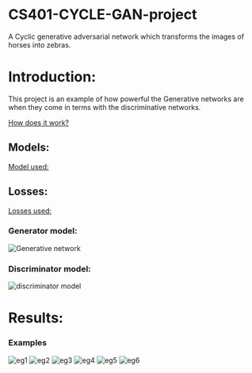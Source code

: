 # CS401-CYCLE-GAN-project
A Cyclic generative adversarial network which transforms the images of horses into zebras.

# Introduction:
This project is an example of how powerful the Generative networks are when they come in terms with the discriminative networks.

[How does it work?](https://www.tensorflow.org/tutorials/generative/cyclegan)

## Models:
[Model used:](https://github.com/Astrojigs/cs401-CYCLE-GAN-project/blob/main/models.py)

## Losses:
[Losses used:](https://github.com/Astrojigs/cs401-CYCLE-GAN-project/blob/main/losses.py)

### Generator model:
![Generative network](generator_model.png)

### Discriminator model:
![discriminator model](discriminator_model.png)

# Results:
### Examples
![eg1](Results/Result_example1.png)
![eg2](Results/Result_example2.png)
![eg3](Results/Result_example3.png)
![eg4](Results/Result_example4.png)
![eg5](Results/Result_example5.png)
![eg6](Results/Result_example6.png)

